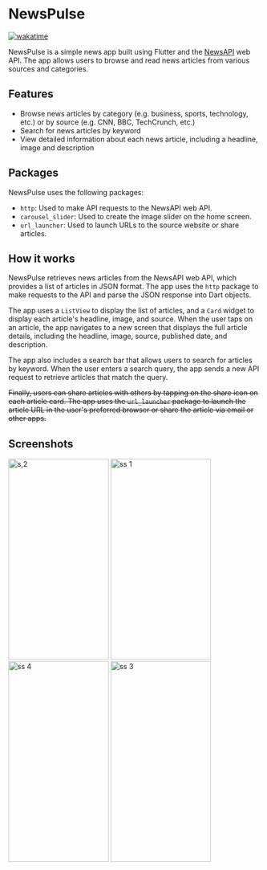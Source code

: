# NewsPulse

[![wakatime](https://wakatime.com/badge/user/18368562-fe00-4dd1-a78f-9403210fea47/project/248d20e1-d7e6-45be-81e0-4c337089b8e0.svg)](https://wakatime.com/@musfique113/projects/hywubafihn?start=2023-05-05&end=2023-05-11)

NewsPulse is a simple news app built using Flutter and the [NewsAPI](https://newsapi.org/) web API. The app allows users to browse and read news articles from various sources and categories.

## Features

- Browse news articles by category (e.g. business, sports, technology, etc.) or by source (e.g. CNN, BBC, TechCrunch, etc.)
- Search for news articles by keyword
- View detailed information about each news article, including a headline, image and description



## Packages

NewsPulse uses the following packages:

- `http`: Used to make API requests to the NewsAPI web API.
- `carousel_slider`: Used to create the image slider on the home screen.
- `url_launcher`: Used to launch URLs to the source website or share articles.

## How it works

NewsPulse retrieves news articles from the NewsAPI web API, which provides a list of articles in JSON format. The app uses the `http` package to make requests to the API and parse the JSON response into Dart objects.

The app uses a `ListView` to display the list of articles, and a `Card` widget to display each article's headline, image, and source. When the user taps on an article, the app navigates to a new screen that displays the full article details, including the headline, image, source, published date, and description.

The app also includes a search bar that allows users to search for articles by keyword. When the user enters a search query, the app sends a new API request to retrieve articles that match the query.

~~Finally, users can share articles with others by tapping on the share icon on each article card. The app uses the `url_launcher` package to launch the article URL in the user's preferred browser or share the article via email or other apps.~~

## Screenshots

<img src="https://github.com/musfique113/NewsPulse/assets/53111065/928c93a9-f3c7-4b3e-b3f0-5eee9d5a36f3" alt="s,2" width="200" height="400"> <img src="https://github.com/musfique113/NewsPulse/assets/53111065/083141ea-3a91-47a5-a3ff-5065b3a921cc" alt="ss 1" width="200" height="400">
<img src="https://github.com/musfique113/NewsPulse/assets/53111065/c72fbc13-2da1-4644-b50e-83f456950b3a" alt="ss 4" width="200" height="400"> <img src="https://github.com/musfique113/NewsPulse/assets/53111065/fd5a0a87-94ba-4897-a5f2-916146f505d8" alt="ss 3" width="200" height="400">
